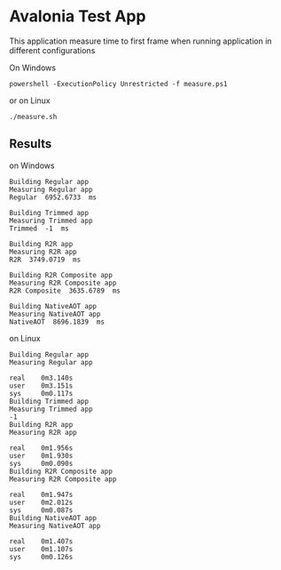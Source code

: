 Avalonia Test App
=================

This application measure time to first frame when running application in different configurations

On Windows
```
powershell -ExecutionPolicy Unrestricted -f measure.ps1
```

or on Linux
```
./measure.sh
```

## Results
on Windows
```
Building Regular app
Measuring Regular app
Regular  6952.6733  ms

Building Trimmed app
Measuring Trimmed app
Trimmed  -1  ms

Building R2R app
Measuring R2R app
R2R  3749.0719  ms

Building R2R Composite app
Measuring R2R Composite app
R2R Composite  3635.6789  ms

Building NativeAOT app
Measuring NativeAOT app
NativeAOT  8696.1839  ms
```

on Linux
```
Building Regular app
Measuring Regular app

real    0m3.140s
user    0m3.151s
sys     0m0.117s
Building Trimmed app
Measuring Trimmed app
-1
Building R2R app
Measuring R2R app

real    0m1.956s
user    0m1.930s
sys     0m0.090s
Building R2R Composite app
Measuring R2R Composite app

real    0m1.947s
user    0m2.012s
sys     0m0.087s
Building NativeAOT app
Measuring NativeAOT app

real    0m1.407s
user    0m1.107s
sys     0m0.126s

```